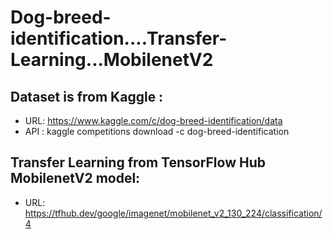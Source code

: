 # Dog-breed-identification....Transfer-Learning...MobilenetV2
## Dataset is from Kaggle : 
* URL: https://www.kaggle.com/c/dog-breed-identification/data
* API : kaggle competitions download -c dog-breed-identification
## Transfer Learning from TensorFlow Hub MobilenetV2 model:
* URL: https://tfhub.dev/google/imagenet/mobilenet_v2_130_224/classification/4
